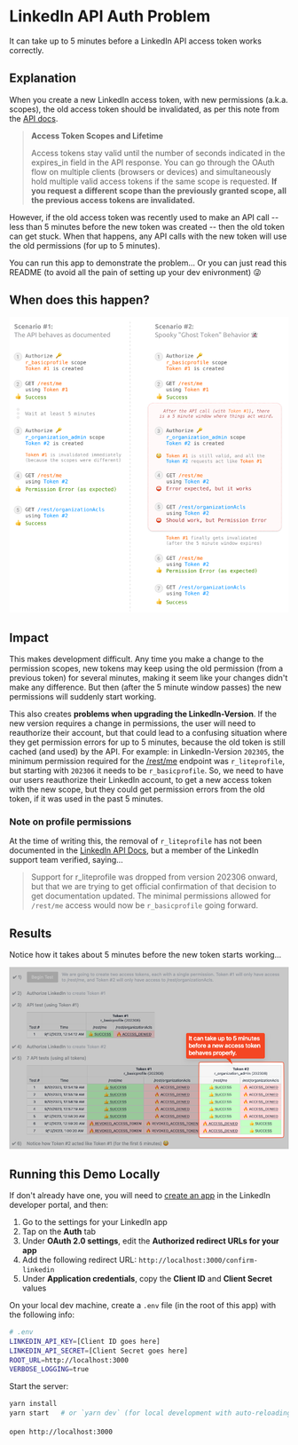 # LinkedIn API Auth Problem

It can take up to 5 minutes before a LinkedIn API access token works correctly.

## Explanation

When you create a new LinkedIn access token, with new permissions (a.k.a.
scopes), the old access token should be invalidated, as per this note from the
[API docs](https://learn.microsoft.com/en-us/linkedin/shared/authentication/authorization-code-flow?tabs=HTTPS1#response).

> **Access Token Scopes and Lifetime**
>
> Access tokens stay valid until the number of seconds indicated in the
> expires_in field in the API response. You can go through the OAuth flow on
> multiple clients (browsers or devices) and simultaneously hold multiple valid
> access tokens if the same scope is requested. **If you request a different
> scope than the previously granted scope, all the previous access tokens are
> invalidated.**

However, if the old access token was recently used to make an API call -- less
than 5 minutes before the new token was created -- then the old token can get
stuck. When that happens, any API calls with the new token will use the old
permissions (for up to 5 minutes).

You can run this app to demonstrate the problem... Or you can just read this
README (to avoid all the pain of setting up your dev enivronment) 😜

## When does this happen?

![Visual of the scenario where the auth uses the old token](./public/ghost-token.png)


## Impact

This makes development difficult. Any time you make a change to the permission
scopes, new tokens may keep using the old permission (from a previous token) for
several minutes, making it seem like your changes didn't make any difference.
But then (after the 5 minute window passes) the new permissions will suddenly
start working.

This also creates **problems when upgrading the LinkedIn-Version**. If the new
version requires a change in permissions, the user will need to reauthorize
their account, but that could lead to a confusing situation where they get
permission errors for up to 5 minutes, because the old token is still cached
(and used) by the API. For example: in LinkedIn-Version `202305`, the minimum
permission required for the
[/rest/me](https://learn.microsoft.com/en-us/linkedin/shared/integrations/people/profile-api)
endpoint was `r_liteprofile`, but starting with `202306` it needs to be
`r_basicprofile`. So, we need to have our users reauthorize their LinkedIn
account, to get a new access token with the new scope, but they could get
permission errors from the old token, if it was used in the past 5 minutes.

### Note on profile permissions

At the time of writing this, the removal of `r_liteprofile` has not been
documented in the [LinkedIn API Docs](https://learn.microsoft.com/en-us/linkedin/shared/integrations/people/profile-api#retrieve-current-members-profile), but
a member of the LinkedIn support team verified, saying...

> Support for r_liteprofile was dropped from version 202306 onward, but that we
> are trying to get official confirmation of that decision to get documentation
> updated. The minimal permissions allowed for `/rest/me` access would now be
> `r_basicprofile` going forward.



## Results

Notice how it takes about 5 minutes before the new token starts working...

![Screenshot of test results](./test-results.png)


## Running this Demo Locally

If don't already have one, you will need to [create an app](https://www.linkedin.com/developers/apps/new) in the LinkedIn developer portal, and then:
1. Go to the settings for your LinkedIn app
2. Tap on the **Auth** tab
3. Under **OAuth 2.0 settings**, edit the **Authorized redirect URLs for your app**
4. Add the following redirect URL: `http://localhost:3000/confirm-linkedin`
5. Under **Application credentials**, copy the **Client ID** and **Client Secret** values

On your local dev machine, create a `.env` file (in the root of this app) with the following info:

```bash
# .env
LINKEDIN_API_KEY=[Client ID goes here]
LINKEDIN_API_SECRET=[Client Secret goes here]
ROOT_URL=http://localhost:3000
VERBOSE_LOGGING=true
```

Start the server:

```bash
yarn install
yarn start   # or `yarn dev` (for local development with auto-reloading)

open http://localhost:3000
```
